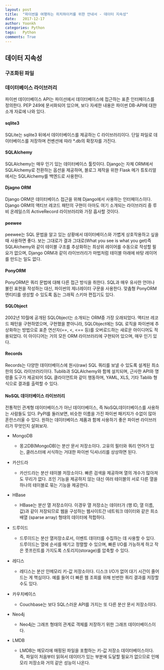 ```yaml
---
layout: post
title:  "파이썬을 여행하는 히치하이커를 위한 안내서 - 데이터 지속성"
date:   2017-12-17
author: Yoonkh
categories: Python
tags:   Python
comments: True
---
```



## 데이터 지속성

### 구조화된 파일 

### 데이터베이스 라이브러리

파이썬 데이터베이스 API는 파이선에서 데이터베이스에 접근하는 표준 인터페이스를 정의한다. PEP 249에 문서화되어 있으며, 보다 자세한 내용은 파이썬 DB-API에 대한 소개 자료에 나와 있다. 

#### sqlite3

SQLite는 sqlite3 뒤에서 데이터베이스를 제공하는 C 라이브러리이다. 단일 파일로 데이터베이스를 저장하며 컨벤션에 따라 *.db의 확장자를 가진다. 

#### SQLAlchemy

SQLAlchemy는 매우 인기 있는 데이터베이스 툴킷이다. Django는 자체 ORM에서 SQLAlchemy로 전환하는 옵션을 제공하며, 블로그 제작을 위한 Flask 메가 튜토리얼에서는 SQLAlchemy를 백엔드로 사용한다. 

#### Djagno ORM

Django ORM은 데이터베이스 접근을 위해 Django에서 사용하는 인터페이스이다. Django ORM의 액티브 레코드 패턴의 구현이 아마도 여기 소개되는 라이브러리 중 루비 온레일스의 ActiveRecord 라이브러리와 가장 흡사할 것이다. 

#### peewee

peewee는 SQL 문법을 알고 있는 상황에서 데이터베이스와 가볍게 상호작용하고 싶을 때 사용하면 좋다. 보는 그대로가 결과 그대로(What you see is what you get)즉 SQLAlchemy와 같이 테이블 구조를 추상화하는 최상위 레이어를 수동으로 작성할 필요가 없으며, Django ORM과 같이 라이브러리가 마법처럼 테이블 아래에 바탕 레이어를 만드는 일도 없다. 

#### PonyORM

PonyORM은 쿼리 문법에 대해 다른 접근 방식을 취한다. SQL과 매우 유사한 언어나 불린 표현을 작성하는 대신, 파이썬의 제너레이터 구문을 사용한다. 맞춤형 PonyORM 엔티티를 생성할 수 있도록 돕는 그래픽 스키마 편집기도 있다. 

#### SQLObject

2002년 10월에 공개된 SQLObject는 소개되는 ORM중 가장 오래되었다. 액티브 레코드 패턴을 구현하였으며, 구현했을 뿐아니라, SQLObject에는 SQL 로직을 파이썬에 추상화하는 방법으로 표준 연산자(==, <, <== 등)를 오버로드하는 새로운 아이디어도 적용되었다. 이 아이디어는 거의 모든 ORM 라이브러리에 구현되어 있으며, 매우 인기 있다. 

#### Records 

Records는 다양한 데이터베이스에 원시(raw) SQL 쿼리를 보낼 수 있도록 설계된 최소한의 SQL 라이브러리이다. Tublib과 SQLAlchemy와 함께 설치되며, 근사한 API와 명령줄 도구가 제공되어 SQL 클라이언트와 같이 행동하며, YAML, XLS, 기타 Tablib 형식으로 결과를 출력할 수 있다. 

#### NoSQL 데이터베이스 라이브러리

전통적인 관계형 데이터베이스가 아닌 데이터베이스, 즉 NoSQL데이터베이스를 사용하는 사람들도 있다. PyPI를 둘러보면, 비슷한 이름을 가진 파이썬 패키지가 수없이 많아 혼란스러울 수 있다. 원하는 데이터베이스 제품과 함께 사용하기 좋은 파이썬 라이브러리가 무엇인지 살펴보자. 

- MongoDB

	- 몽고DB(MongoDB)는 분산 문서 저장소이다. 고유의 필터와 쿼리 언어가 있는, 클러스터에 서식하는 거대한 파이썬 딕셔너리를 상상하면 된다. 

- 카산드라 

	- 카산드라는 분산 테이블 저장소이다. 빠른 검색을 제공하며 열의 개수가 많아져도 무리가 없다. 조인 기능을 제공하지 않는 대신 여러 테이블의 서로 다른 열을 하나의 테이블로 묶는 기능을 제공한다. 

- HBase

	- HBase는 분산 열 저장소이다. 이경우 열 저장소는 데이터가 (행 ID, 열 이름, 값)과 같이 저장되므로 웹을 구성하는 웹사이트간 네트워크 데이터와 같은 희소 배열 (sparse array) 형태의 데이터에 적합하다. 

- 드루이드 

	- 드루이드는 분산 열저장소로서, 이벤트 데이터를 수집하는 데 사용할 수 있다. 드루이드는 열에 순서를 매기고 정렬할 수 있으며, 빠른 I/O를 가능하게 하고 작은 풋프린트를 가지도록 스토리지(storage)를 압축할 수 있다. 

- 레디스 

	- 레디스는 분산 인메모리 키-값 저장소이다. 디스크 I/O가 없어 대기 시간이 줄어드는 게 핵심이다. 예를 들어 더 빠른 웹 조회를 위해 빈번한 쿼리 결과를 저장할 수도 있다. 

- 카우치베이스 

	- Couchbase는 보다 SQL스러운 API를 가지는 또 다른 분산 문서 저장소이다. 

- Neo4j

	- Neo4j는 그래프 형태의 관계로 객체를 저장하기 위한 그래프 데이터베이스이다.

- LMDB 

	- LMDB는 메모리에 매핑된 파일을 포함하는 키-값 저장소 데이터베이스이다. 즉, 파일이 처음부터 읽혀서 데이터가 있는 부분에 도달할 필요가 없으므로 인메모리 저장소와 거의 같은 성능이 나온다. 
